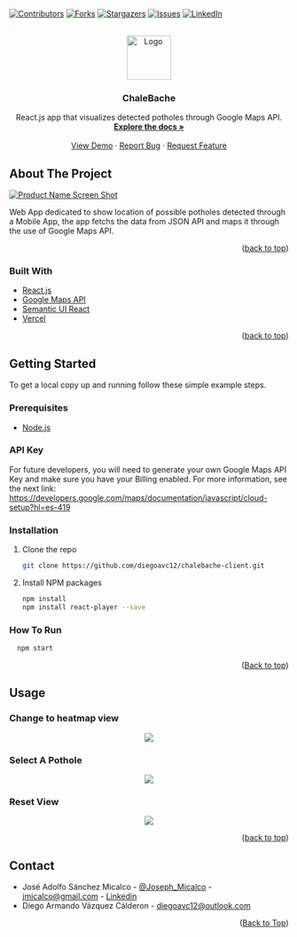 <div id="top"></div>

[![Contributors][contributors-shield]][contributors-url]
[![Forks][forks-shield]][forks-url]
[![Stargazers][stars-shield]][stars-url]
[![Issues][issues-shield]][issues-url]
[![LinkedIn][linkedin-shield]][linkedin-url]

<!-- PROJECT LOGO -->

<br />
<div align="center">
  <a href="https://github.com/github_username/repo_name">
    <img src="images/logo.png" alt="Logo" width="80" height="80">
  </a>

<h3 align="center">ChaleBache</h3>

  <p align="center">
    React.js app that visualizes detected potholes through Google Maps API.
    <br />
    <a href="https://github.com/JMicalco/chalebache-client"><strong>Explore the docs »</strong></a>
    <br />
    <br />
    <a href="https://chalebache-client.vercel.app">View Demo</a>
    ·
    <a href="https://github.com/JMicalco/chalebache-client/issues">Report Bug</a>
    ·
    <a href="https://github.com/JMicalco/chalebache-client/issues">Request Feature</a>
  </p>
</div>

<!-- ABOUT THE PROJECT -->

## About The Project

[![Product Name Screen Shot][product-screenshot]]()

Web App dedicated to show location of possible potholes detected through a Mobile App, the app fetchs the data from JSON API and maps it through the use of Google Maps API.

<p align="right">(<a href="#top">back to top</a>)</p>

### Built With

- [React.js](https://reactjs.org/)
- [Google Maps API](https://developers.google.com/maps)
- [Semantic UI React](https://react.semantic-ui.com)
- [Vercel](https://vercel.com/dashboard)

<p align="right">(<a href="#top">back to top</a>)</p>

<!-- GETTING STARTED -->

## Getting Started

To get a local copy up and running follow these simple example steps.

### Prerequisites

- [Node.js](https://nodejs.org/en/)

### API Key

For future developers, you will need to generate your own Google Maps API Key and make sure you have your Billing enabled. 
For more information, see the next link: https://developers.google.com/maps/documentation/javascript/cloud-setup?hl=es-419

### Installation

1. Clone the repo
   ```sh
   git clone https://github.com/diegoavc12/chalebache-client.git
   ```
2. Install NPM packages
   ```sh
   npm install
   npm install react-player --save
   ```

### How To Run

```sh
  npm start
```

<p align="right">(<a href="#top">Back to top</a>)</p>

<!-- USAGE EXAMPLES -->

## Usage

### Change to heatmap view

<p align="center">
<img src="./images/hearmap.gif">
</p>

### Select A Pothole

<p align="center">
<img src="./images/select.gif">
</p>

### Reset View

<p align="center">
<img src="./images/reset.gif">
</p>

<p align="right">(<a href="#top">back to top</a>)</p>

## Contact

* José Adolfo Sánchez Micalco - [@Joseph_Micalco](https://twitter.com/Joseph_Micalco) - jmicalco@gmail.com - [Linkedin][linkedin-url]
* Diego Armando Vázquez Cálderon - diegoavc12@outlook.com 

<p align="right">(<a href="#top">Back to Top</a>)</p>

[contributors-shield]: https://img.shields.io/github/contributors/JMicalco/chalebache-client.svg?style=for-the-badge
[contributors-url]: https://github.com/JMicalco/chalebache-client/graphs/contributors
[forks-shield]: https://img.shields.io/github/forks/JMicalco/chalebache-client.svg?style=for-the-badge
[forks-url]: https://github.com/JMicalco/chalebache-client/network/members
[stars-shield]: https://img.shields.io/github/stars/JMicalco/chalebache-client.svg?style=for-the-badge
[stars-url]: https://github.com/JMicalco/chalebache-client/stargazers
[issues-shield]: https://img.shields.io/github/issues/JMicalco/chalebache-client.svg?style=for-the-badge
[issues-url]: https://github.com/JMicalco/chalebache-client/issues
[linkedin-shield]: https://img.shields.io/badge/-LinkedIn-black.svg?style=for-the-badge&logo=linkedin&colorB=555
[linkedin-url]: www.linkedin.com/in/josé-adolfo-sánchez-micalco-b14864140
[product-screenshot]: images/Main.png